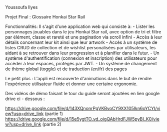 Youssoufa Ilyes


Projet Final : Glossaire Honkai Star Rail


Fonctionnalités: Il s'agit d'une application web qui consiste à:
                     - Lister les personnages jouables dans le jeu Honkai Star rail, avec option de tri et filtre par élément, classe et rareté et une pagination via scroll infini
                     - Accès  à leur détails concernant leur kit ainsi que leur artwork
                     - Accès à un système de listes CRUD de collection et de wishlist personalisées par utilisateurs, les aidant à se retrouver dans leur progression et à  planifier dans le futur.
                     - Un système d'authentification (connexion et inscription) des utilisateurs pour accèder à leur espaces, protégés par JWT.
                     - Un système de changement de thème global (toggle) et de traduction (en/fr) des pages

Le petit plus : L'appli est recouverte d'animations dans le but de rendre l'expérience utilisateur fluide et donner une certaine ergonomie.


Des vidéos de démo faisant le tour du guide seront ajoutées en lien google drive ci - dessous :


https://drive.google.com/file/d/143XQnonrPgVKBvoCY9XX105Ikn6oYCYI/view?usp=drive_link (partie 1)
https://drive.google.com/file/d/15e5ygtTO_vd_oigQAbHrdFJW5pyBI_K0/view?usp=drive_link (partie 2)
                     
